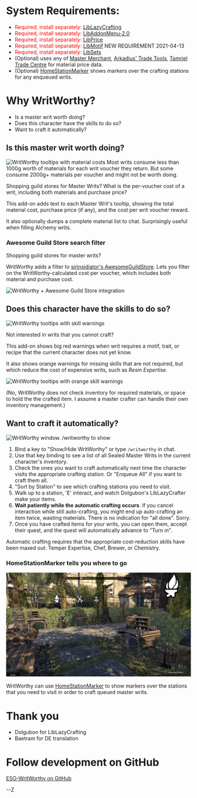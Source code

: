 # System Requirements:

- <font color="red">Required, install separately:</font> [LibLazyCrafting](https://www.esoui.com/downloads/info1594-LibLazyCrafting.html)
- <font color="red">Required, install separately:</font> [LibAddonMenu-2.0](https://www.esoui.com/downloads/info7-LibAddonMenu.html)
- <font color="red">Required, install separately:</font> [LibPrice](https://www.esoui.com/downloads/info2204-LibPrice.html)
- <font color="red">Required, install separately:</font> [LibMotif](https://www.esoui.com/downloads/info3036-LibMotif.html)   NEW REQUIREMENT 2021-04-13
- <font color="red">Required, install separately:</font> [LibSets](https://www.esoui.com/downloads/info2241-LibSets.html)
- (Optional) uses any of [Master Merchant](https://www.esoui.com/downloads/info928-MasterMerchant.html), [Arkadius' Trade Tools](https://www.esoui.com/downloads/info1752-ArkadiusTradeTools.html), [Tamriel Trade Centre](https://www.esoui.com/downloads/info1245-TamrielTradeCentre.html) for material price data.
- (Optional) [HomeStationMarker](https://www.esoui.com/downloads/info2396-HomeStationMarker.html) shows markers over the crafting stations for any enqueued writs.

# Why WritWorthy?

- Is a master writ worth doing?
- Does this character have the skills to do so?
- Want to craft it automatically?

## Is this master writ worth doing?

![WritWorthy tooltips with material costs](doc/img/ww_big.jpg)
Most writs consume less than 1000g worth of materials for each writ voucher they return.  But some consume 2000g+ materials per voucher and might not be worth doing.

Shopping guild stores for Master Writs? What is the per-voucher cost of a writ, including both materials and purchase price?

This add-on adds text to each Master Writ's tooltip, showing the total material cost, purchase price (if any), and the cost per writ voucher reward.

It also optionally dumps a complete material list to chat. Surprisingly useful when filling Alchemy writs.

### Awesome Guild Store search filter

Shopping guild stores for master writs?

WritWorthy adds a filter to [sirinsidiator's AwesomeGuildStore](https://esoui.com/downloads/info695-AwesomeGuildStore.html). Lets you filter on the WritWorthy-calculated cost per voucher, which includes both material and purchase cost.

![WritWorthy + Awesome Guild Store integration](doc/img/ww_ags.jpg)

## Does this character have the skills to do so?

![WritWorthy tooltips with skill warnings](doc/img/ww_warn.jpg)

Not interested in writs that you cannot craft?

This add-on shows big red warnings when writ requires a motif, trait, or recipe that the current character does not yet know.

It also shows orange warnings for missing skills that are not required, but which reduce the cost of expensive writs, such as _Resin Expertise._

![WritWorthy tooltips with orange skill warnings](doc/img/warning-temper-expertise.jpg)

(No, WritWorthy does not check inventory for required materials, or space to hold the the crafted item. I assume a master crafter can handle their own inventory management.)

## Want to craft it automatically?

![WritWorthy window. /writworthy to show](doc/img/window-partially-complete.jpg)
1. Bind a key to "Show/Hide WritWorthy" or type `/writworthy` in chat.
2. Use that key binding to see a list of all Sealed Master Writs in the current character's inventory.
3. Check the ones you want to craft automatically next time the character visits the appropriate crafting station. Or "Enqueue All" if you want to craft them all.
4. "Sort by Station" to see which crafting stations you need to visit.
5. Walk up to a station, 'E' interact, and watch Dolgubon's LibLazyCrafter make your items.
6. **Wait patiently while the automatic crafting occurs**. If you cancel interaction while still auto-crafting, you might end up auto-crafting an item twice, wasting materials. There is no indication for "all done". Sorry.
7. Once you have crafted items for your writs, you can open them, accept their quest, and the quest will automatically advance to "Turn in".

Automatic crafting requires that the appropriate cost-reduction skills have been maxed out: Temper Expertise, Chef, Brewer, or Chemistry.

### HomeStationMarker tells you where to go

![HomeStationMarker indicators over crafting stations](doc/img/hsm_stations_marked.jpg)

WritWorthy can use [HomeStationMarker](https://www.esoui.com/downloads/info2396-HomeStationMarker.html) to show markers over the stations that you need to visit in order to craft queued master writs.

# Thank you

- Dolgubon for LibLazyCrafting
- Baetram for DE translation

# Follow development on GitHub

[ESO-WritWorthy on GitHub](https://github.com/ziggr/ESO-WritWorthy)

--Z
